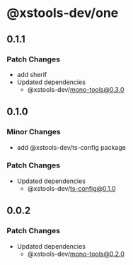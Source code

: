 # @xstools-dev/one

## 0.1.1

### Patch Changes

- add sherif
- Updated dependencies
  - @xstools-dev/mono-tools@0.3.0

## 0.1.0

### Minor Changes

- add @xstools-dev/ts-config package

### Patch Changes

- Updated dependencies
  - @xstools-dev/ts-config@0.1.0

## 0.0.2

### Patch Changes

- Updated dependencies
  - @xstools-dev/mono-tools@0.2.0
